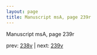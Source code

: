 ```yaml
---
layout: page
title: Manuscript msA, page 239r
---
```


Manuscript msA, page 239r

prev:  [238v](../238v) | next:  [239v](../239v)